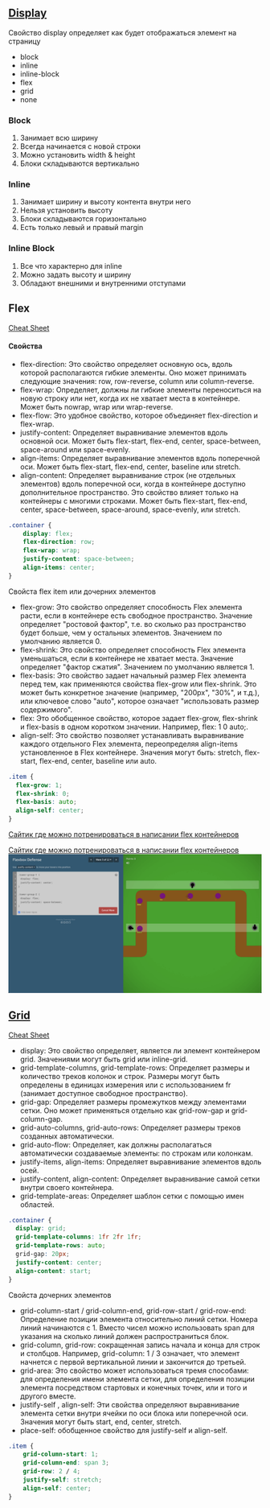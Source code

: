 ## [Display](https://developer.mozilla.org/en-US/docs/Web/CSS/display)
Свойство display определяет как будет отображаться элемент на страницу

* block
* inline
* inline-block
* flex
* grid
* none


### Block
1. Занимает всю ширину
2. Всегда начинается с новой строки
3. Можно установить width & height
4. Блоки складываются вертикально


### Inline
1. Занимает ширину и высоту контента внутри него
2. Нельзя установить высоту
2. Блоки складываются горизонтально
3. Есть только левый и правый margin


### Inline Block
1. Все что характерно для inline
2. Можно задать высоту и ширину
3. Обладают внешними и внутренними отступами

## Flex
[Cheat Sheet](https://flexbox.malven.co/)


#### Свойства

* flex-direction: Это свойство определяет основную ось, вдоль которой располагаются гибкие элементы. Оно может принимать следующие значения: row, row-reverse, column или column-reverse.
* flex-wrap: Определяет, должны ли гибкие элементы переноситься на новую строку или нет, когда их не хватает места в контейнере. Может быть nowrap, wrap или wrap-reverse.
* flex-flow: Это удобное свойство, которое объединяет flex-direction и flex-wrap.
* justify-content: Определяет выравнивание элементов вдоль основной оси. Может быть flex-start, flex-end, center, space-between, space-around или space-evenly.
* align-items: Определяет выравнивание элементов вдоль поперечной оси. Может быть flex-start, flex-end, center, baseline или stretch.
* align-content: Определяет выравнивание строк (не отдельных элементов) вдоль поперечной оси, когда в контейнере доступно дополнительное пространство. Это свойство влияет только на контейнеры с многими строками. Может быть flex-start, flex-end, center, space-between, space-around, space-evenly, или stretch.
```css 
.container {
    display: flex;
    flex-direction: row;
    flex-wrap: wrap;
    justify-content: space-between;
    align-items: center;
} 
```


Свойста flex item или дочерних элементов
* flex-grow: Это свойство определяет способность Flex элемента расти, если в контейнере есть свободное пространство. Значение определяет "ростовой фактор", т.е. во сколько раз пространство будет больше, чем у остальных элементов. Значением по умолчанию является 0.
* flex-shrink: Это свойство определяет способность Flex элемента уменьшаться, если в контейнере не хватает места. Значение определяет "фактор сжатия". Значением по умолчанию является 1.
* flex-basis: Это свойство задает начальный размер Flex элемента перед тем, как применяются свойства flex-grow или flex-shrink. Это может быть конкретное значение (например, "200px", "30%", и т.д.), или ключевое слово "auto", которое означает "использовать размер содержимого".
* flex: Это обобщенное свойство, которое задает flex-grow, flex-shrink и flex-basis в одном коротком значении. Например, flex: 1 0 auto;.
* align-self: Это свойство позволяет устанавливать выравнивание каждого отдельного Flex элемента, переопределяя align-items установленное в Flex контейнере. Значения могут быть: stretch, flex-start, flex-end, center, baseline или auto.
```css
.item {
  flex-grow: 1;
  flex-shrink: 0;
  flex-basis: auto;
  align-self: center;
}
```

[Сайтик где можно потренироваться в написании flex контейнеров](https://flexboxfroggy.com/)

[Сайтик где можно потренироваться в написании flex контейнеров](http://www.flexboxdefense.com/)
![Игра](./game.png)

## [Grid](https://developer.mozilla.org/en-US/docs/Web/CSS/grid)
[Cheat Sheet](https://grid.malven.co/)

* display: Это свойство определяет, является ли элемент контейнером grid. Значениями могут быть grid или inline-grid.
* grid-template-columns, grid-template-rows: Определяет размеры и количество треков колонок и строк. Размеры могут быть определены в единицах измерения или с использованием fr (занимает доступное свободное пространство).
* grid-gap: Определяет размеры промежутков между элементами сетки. Оно может применяться отдельно как grid-row-gap и grid-column-gap.
* grid-auto-columns, grid-auto-rows: Определяет размеры треков созданных автоматически.
* grid-auto-flow: Определяет, как должны располагаться автоматически создаваемые элементы: по строкам или колонкам.
* justify-items, align-items: Определяет выравнивание элементов вдоль осей.
* justify-content, align-content: Определяет выравнивание самой сетки внутри своего контейнера.
* grid-template-areas: Определяет шаблон сетки с помощью имен областей.

```css 
.container {
  display: grid;
  grid-template-columns: 1fr 2fr 1fr;
  grid-template-rows: auto;
  grid-gap: 20px;
  justify-content: center;
  align-content: start;
}

```

Свойста дочерних элементов
* grid-column-start / grid-column-end, grid-row-start / grid-row-end: Определение позиции элемента относительно линий сетки. Номера линий начинаются с 1. Вместо чисел можно использовать span для указания на сколько линий должен распространиться блок.
* grid-column, grid-row: сокращенная запись начала и конца для строк и столбцов. Например, grid-column: 1 / 3 означает, что элемент начнется с первой вертикальной линии и закончится до третьей.
* grid-area: Это свойство может использоваться тремя способами: для определения имени элемента сетки, для определения позиции элемента посредством стартовых и конечных точек, или и того и другого вместе.
* justify-self , align-self: Эти свойства определяют выравнивание элемента сетки внутри ячейки по оси блока или поперечной оси. Значения могут быть start, end, center, stretch.
* place-self: обобщенное свойство для justify-self и align-self.


```css
.item {
    grid-column-start: 1;
    grid-column-end: span 3;
    grid-row: 2 / 4;
    justify-self: stretch;
    align-self: center;
}
```



